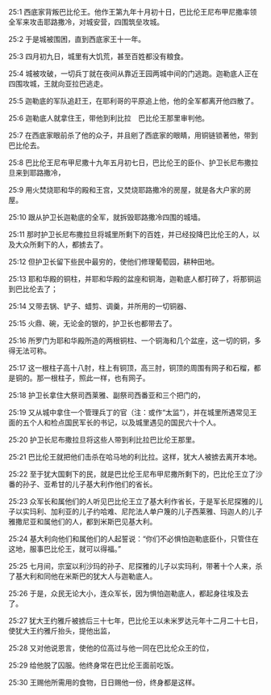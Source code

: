<a id="1"></a>25:1  西底家背叛巴比伦王。他作王第九年十月初十日，巴比伦王尼布甲尼撒率领全军来攻击耶路撒冷，对城安营，四围筑垒攻城。  

<a id="2"></a>25:2  于是城被围困，直到西底家王十一年。  

<a id="3"></a>25:3  四月初九日，城里有大饥荒，甚至百姓都没有粮食。  

<a id="4"></a>25:4  城被攻破，一切兵丁就在夜间从靠近王园两城中间的门逃跑。迦勒底人正在四围攻城，王就向亚拉巴逃走。  

<a id="5"></a>25:5  迦勒底的军队追赶王，在耶利哥的平原追上他，他的全军都离开他四散了。  

<a id="6"></a>25:6  迦勒底人就拿住王，带他到利比拉　巴比伦王那里审判他。  

<a id="7"></a>25:7  在西底家眼前杀了他的众子，并且剜了西底家的眼睛，用铜链锁著他，带到巴比伦去。  

<a id="8"></a>25:8  巴比伦王尼布甲尼撒十九年五月初七日，巴比伦王的臣仆、护卫长尼布撒拉旦来到耶路撒冷，  

<a id="9"></a>25:9  用火焚烧耶和华的殿和王宫，又焚烧耶路撒冷的房屋，就是各大户家的房屋。  

<a id="10"></a>25:10  跟从护卫长迦勒底的全军，就拆毁耶路撒冷四围的城墙。  

<a id="11"></a>25:11  那时护卫长尼布撒拉旦将城里所剩下的百姓，并已经投降巴比伦王的人，以及大众所剩下的人，都掳去了。  

<a id="12"></a>25:12  但护卫长留下些民中最穷的，使他们修理葡萄园，耕种田地。  

<a id="13"></a>25:13  耶和华殿的铜柱，并耶和华殿的盆座和铜海，迦勒底人都打碎了，将那铜运到巴比伦去了；  

<a id="14"></a>25:14  又带去锅、铲子、蜡剪、调羹，并所用的一切铜器、  

<a id="15"></a>25:15  火鼎、碗，无论金的银的，护卫长也都带去了。  

<a id="16"></a>25:16  所罗门为耶和华殿所造的两根铜柱、一个铜海和几个盆座，这一切的铜，多得无法可称。  

<a id="17"></a>25:17  这一根柱子高十八肘，柱上有铜顶，高三肘，铜顶的周围有网子和石榴，都是铜的。那一根柱子，照此一样，也有网子。  

<a id="18"></a>25:18  护卫长拿住大祭司西莱雅、副祭司西番亚和三个把门的，  

<a id="19"></a>25:19  又从城中拿住一个管理兵丁的官（注：或作“太监”），并在城里所遇常见王面的五个人和检点国民军长的书记，以及城里遇见的国民六十个人。  

<a id="20"></a>25:20  护卫长尼布撒拉旦将这些人带到利比拉巴比伦王那里。  

<a id="21"></a>25:21  巴比伦王就把他们击杀在哈马地的利比拉。这样，犹大人被掳去离开本地。  

<a id="22"></a>25:22  至于犹大国剩下的民，就是巴比伦王尼布甲尼撒所剩下的，巴比伦王立了沙番的孙子、亚希甘的儿子基大利作他们的省长。  

<a id="23"></a>25:23  众军长和属他们的人听见巴比伦王立了基大利作省长，于是军长尼探雅的儿子以实玛利、加利亚的儿子约哈难、尼陀法人单户篾的儿子西莱雅、玛迦人的儿子雅撒尼亚和属他们的人，都到米斯巴见基大利。  

<a id="24"></a>25:24  基大利向他们和属他们的人起誓说：“你们不必惧怕迦勒底臣仆，只管住在这地，服事巴比伦王，就可以得福。”  

<a id="25"></a>25:25  七月间，宗室以利沙玛的孙子、尼探雅的儿子以实玛利，带著十个人来，杀了基大利和同他在米斯巴的犹大人与迦勒底人。  

<a id="26"></a>25:26  于是，众民无论大小，连众军长，因为惧怕迦勒底人，都起身往埃及去了。  

<a id="27"></a>25:27  犹大王约雅斤被掳后三十七年，巴比伦王以未米罗达元年十二月二十七日，使犹大王约雅斤抬头，提他出监，  

<a id="28"></a>25:28  又对他说恩言，使他的位高过与他一同在巴比伦众王的位，  

<a id="29"></a>25:29  给他脱了囚服。他终身常在巴比伦王面前吃饭。　  

<a id="30"></a>25:30  王赐他所需用的食物，日日赐他一份，终身都是这样。  
